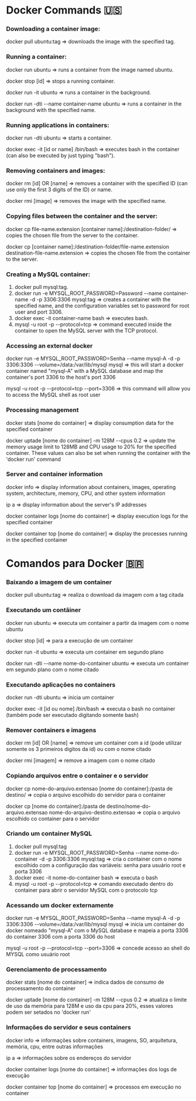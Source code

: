 # Docker Commands :us:

### Downloading a container image:
docker pull ubuntu:tag => downloads the image with the specified tag.

### Running a container:
docker run ubuntu => runs a container from the image named ubuntu.

docker stop [id] => stops a running container.

docker run -it ubuntu => runs a container in the background.

docker run -dti --name container-name ubuntu => runs a container in the background with the specified name.

### Running applications in containers:
docker run -dti ubuntu => starts a container.

docker exec -it [id or name] /bin/bash => executes bash in the container (can also be executed by just typing "bash").

### Removing containers and images:
docker rm [id] OR [name] => removes a container with the specified ID (can use only the first 3 digits of the ID) or name.

docker rmi [image] => removes the image with the specified name.

### Copying files between the container and the server:
docker cp file-name.extension [container name]:/destination-folder/ => copies the chosen file from the server to the container.

docker cp [container name]:/destination-folder/file-name.extension destination-file-name.extension => copies the chosen file from the container to the server.

### Creating a MySQL container:
1. docker pull mysql:tag.
2. docker run -e MYSQL_ROOT_PASSWORD=Password --name container-name -d -p 3306:3306 mysql:tag => creates a container with the specified name, and the configuration variables set to password for root user and port 3306.
3. docker exec -it container-name bash => executes bash.
4. mysql -u root -p --protocol=tcp => command executed inside the container to open the MySQL server with the TCP protocol.

### Accessing an external docker
docker run -e MYSQL_ROOT_PASSWORD=Senha --name mysql-A -d -p 3306:3306 --volume=/data:/var/lib/mysql mysql => this will start a docker container named "mysql-A" with a MySQL database and map the container's port 3306 to the host's port 3306

mysql -u root -p --protocol=tcp --port=3306 => this command will allow you to access the MySQL shell as root user

### Processing management
docker stats [nome do container] => display consumption data for the specified container

docker uptade [nome do container] -m 128M --cpus 0.2 => update the memory usage limit to 128MB and CPU usage to 20% for the specified container. These values can also be set when running the container with the \'docker run\' command

### Server and container information
docker info => display information about containers, images, operating system, architecture, memory, CPU, and other system information

ip a => display information about the server's IP addresses

docker container logs [nome do container] => display execution logs for the specified container

docker container top [nome do container] => display the processes running in the specified container



# Comandos para Docker :brazil:
### Baixando a imagem de um container
docker pull ubuntu:tag => realiza o download da imagem com a tag citada

### Executando um contâiner
docker run ubuntu => executa um container a partir da imagem com o nome ubuntu

docker stop [id] => para a execução de um container

docker run -it ubuntu => executa um container em segundo plano

docker run -dti --name nome-do-container ubuntu => executa um container em segundo plano com o nome citado

### Executando aplicações no containers
docker run -dti  ubuntu => inicia um container

docker exec -it [id ou nome] /bin/bash => executa o bash no container (também pode ser executado digitando somente bash)

### Remover containers e imagens
docker rm [id] OR [name] => remove um container com a id (pode utilizar somente os 3 primeiros digitos da id) ou com o nome citado

docker rmi [imagem] => remove a imagem com o nome citado

### Copiando arquivos entre o container e o servidor
docker cp nome-do-arquivo.extensao [nome do container]:/pasta de destino/ => copia o arquivo escolhido do servidor para o container

docker cp [nome do container]:/pasta de destino/nome-do-arquivo.extensao  nome-do-arquivo-destino.extensao => copia o arquivo escolhido co container para o servidor

### Criando um container MySQL
1. docker pull mysql:tag
2. docker run -e MYSQL_ROOT_PASSWORD=Senha --name nome-do-container -d -p 3306:3306 mysql:tag => cria o container com o nome excolhido com a configuração das variáveis: senha para usuário root e porta 3306
3. docker exec -it nome-do-container bash => executa o bash
4. mysql -u root -p --protocol=tcp => comando executado dentro do container para abrir o servidor MySQL com o protocolo tcp

### Acessando um docker externamente
docker run -e MYSQL_ROOT_PASSWORD=Senha --name mysql-A -d -p 3306:3306 --volume=/data:/var/lib/mysql mysql => inicia um container do docker nomeado \"mysql-A\" com o MySQL database e mapeia a porta 3306 do container 3306 com a porta 3306 do host

mysql -u root -p --protocol=tcp --port=3306 => concede acesso ao shell do MYSQL como usuário root

### Gerenciamento de processamento
docker stats [nome do container] => indica dados de consumo de processamento do container

docker uptade [nome do container] -m 128M --cpus 0.2 => atualiza o limite de uso da memória para 128M e uso da cpu para 20%, esses valores podem ser setados no \'docker run\'

### Informações do servidor e seus containers
docker info => informações sobre containers, imagens, SO, arquitetura, memória, cpu, entre outras informações

ip a => informações sobre os endereços do servidor

docker container logs [nome do container] => informações dos logs de execução 

docker container top [nome do container] => processos em execução no container

